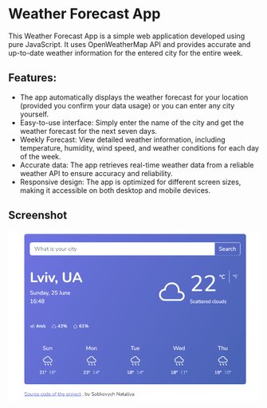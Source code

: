 # Weather Forecast App

This Weather Forecast App is a simple web application developed using pure JavaScript. It uses OpenWeatherMap API and provides accurate and up-to-date weather information for the entered city for the entire week. 


## Features:

- The app automatically displays the weather forecast for your location (provided you confirm your data usage) or you can enter any city yourself.
- Easy-to-use interface: Simply enter the name of the city and get the weather forecast for the next seven days.
- Weekly Forecast: View detailed weather information, including temperature, humidity, wind speed, and weather conditions for each day of the week.
- Accurate data: The app retrieves real-time weather data from a reliable weather API to ensure accuracy and reliability.
- Responsive design: The app is optimized for different screen sizes, making it accessible on both desktop and mobile devices.

## Screenshot
![Screenshot of the Weather Forecast App](screenshot.png)
